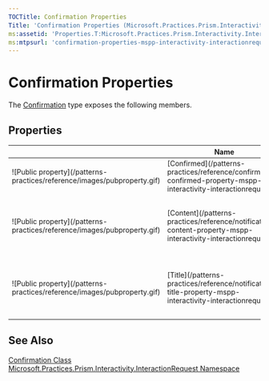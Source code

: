 ```yaml
---
TOCTitle: Confirmation Properties
Title: 'Confirmation Properties (Microsoft.Practices.Prism.Interactivity.InteractionRequest)'
ms:assetid: 'Properties.T:Microsoft.Practices.Prism.Interactivity.InteractionRequest.Confirmation'
ms:mtpsurl: 'confirmation-properties-mspp-interactivity-interactionrequest.md'
---
```


# Confirmation Properties

The [Confirmation](/patterns-practices/reference/confirmation-class-mspp-interactivity-interactionrequest) type exposes the following members.

## Properties

<table>

<thead>
<tr class="header">
<th> </th>
<th>Name</th>
<th>Description</th>
</tr>
</thead>
<tbody>
<tr class="odd">
<td>![Public property](/patterns-practices/reference/images/pubproperty.gif)</td>
<td>[Confirmed](/patterns-practices/reference/confirmation-confirmed-property-mspp-interactivity-interactionrequest)</td>
<td><div class="summary">
Gets or sets a value indicating that the confirmation is confirmed.
</div></td>
</tr>
<tr class="even">
<td>![Public property](/patterns-practices/reference/images/pubproperty.gif)</td>
<td>[Content](/patterns-practices/reference/notification-content-property-mspp-interactivity-interactionrequest)</td>
<td><div class="summary">
Gets or sets the content of the notification.
</div>
(Inherited from [Notification](/patterns-practices/reference/confirmation-properties-mspp-interactivity-interactionrequest
).)</td>
</tr>
<tr class="odd">
<td>![Public property](/patterns-practices/reference/images/pubproperty.gif)</td>
<td>[Title](/patterns-practices/reference/notification-title-property-mspp-interactivity-interactionrequest)</td>
<td><div class="summary">
Gets or sets the title to use for the notification.
</div>
(Inherited from [Notification](/patterns-practices/reference/confirmation-properties-mspp-interactivity-interactionrequest).)</td>
</tr>
</tbody>
</table>

## See Also

[Confirmation Class](/patterns-practices/reference/confirmation-class-mspp-interactivity-interactionrequest)  
[Microsoft.Practices.Prism.Interactivity.InteractionRequest Namespace](/patterns-practices/reference/mspp-interactivity-interactionrequest-namespace)  